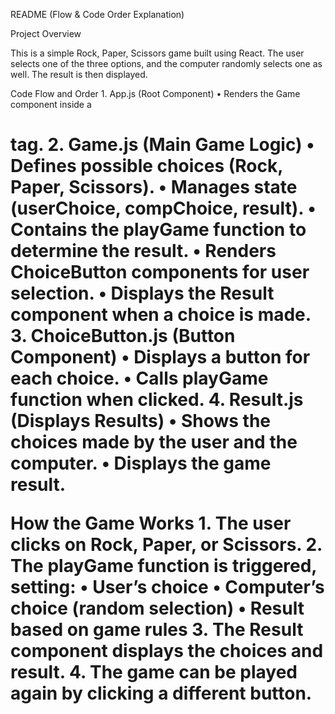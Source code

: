 README (Flow & Code Order Explanation)

Project Overview

This is a simple Rock, Paper, Scissors game built using React. The user selects one of the three options, and the computer randomly selects one as well. The result is then displayed.

Code Flow and Order 1. App.js (Root Component)
• Renders the Game component inside a <h1> tag. 2. Game.js (Main Game Logic)
• Defines possible choices (Rock, Paper, Scissors).
• Manages state (userChoice, compChoice, result).
• Contains the playGame function to determine the result.
• Renders ChoiceButton components for user selection.
• Displays the Result component when a choice is made. 3. ChoiceButton.js (Button Component)
• Displays a button for each choice.
• Calls playGame function when clicked. 4. Result.js (Displays Results)
• Shows the choices made by the user and the computer.
• Displays the game result.

How the Game Works 1. The user clicks on Rock, Paper, or Scissors. 2. The playGame function is triggered, setting:
• User’s choice
• Computer’s choice (random selection)
• Result based on game rules 3. The Result component displays the choices and result. 4. The game can be played again by clicking a different button.
